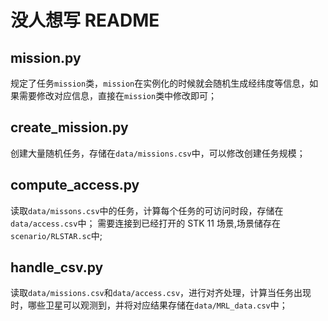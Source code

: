 # 没人想写 README
## mission.py
规定了任务`mission`类，`mission`在实例化的时候就会随机生成经纬度等信息，如果需要修改对应信息，直接在`mission`类中修改即可；
## create_mission.py
创建大量随机任务，存储在`data/missions.csv`中，可以修改创建任务规模；
## compute_access.py
读取`data/missons.csv`中的任务，计算每个任务的可访问时段，存储在`data/access.csv`中；
需要连接到已经打开的 STK 11 场景,场景储存在`scenario/RLSTAR.sc`中;
## handle_csv.py
读取`data/missions.csv`和`data/access.csv`，进行对齐处理，计算当任务出现时，哪些卫星可以观测到，并将对应结果存储在`data/MRL_data.csv`中；